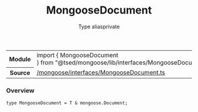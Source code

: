 
<header class="symbol-info-header"><h1 id="mongoosedocument">MongooseDocument</h1><label class="symbol-info-type-label type">Type alias</label><label class="api-type-label private" title="private">private</label></header>
<!-- summary -->
<section class="symbol-info"><table class="is-full-width"><tbody><tr><th>Module</th><td><div class="lang-typescript"><span class="token keyword">import</span> { MongooseDocument }&nbsp;<span class="token keyword">from</span>&nbsp;<span class="token string">"@tsed/mongoose/lib/interfaces/MongooseDocument"</span></div></td></tr><tr><th>Source</th><td><a href="https://github.com/Romakita/ts-express-decorators/blob/v4.17.5/src//mongoose/interfaces/MongooseDocument.ts#L0-L0">/mongoose/interfaces/MongooseDocument.ts</a></td></tr></tbody></table></section>
<!-- overview -->


### Overview


<pre><code class="typescript-lang ">type MongooseDocument<T> = T & mongoose.Document<span class="token punctuation">;</span></code></pre>


<!-- Parameters -->

<!-- Description -->

<!-- Members -->

